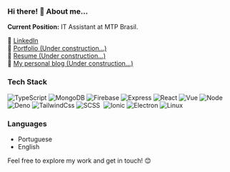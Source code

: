 ### Hi there! 👋 About me...

<b>Current Position:</b> IT Assistant at MTP Brasil.

🔗 [LinkedIn](https://www.linkedin.com/in/nevesco/)<br>
📁 [Portfolio (Under construction...)](COLOQUE_AQUI_O_SEU_LINK_DO_PORTFOLIO)<br>
📄 [Resume (Under construction...)](COLOQUE_AQUI_O_SEU_LINK_DO_CURRICULO)<br>
📝 [My personal blog (Under construction...)](COLOQUE_AQUI_O_SEU_LINK_DO_BLOG)<br>

### Tech Stack

![TypeScript](https://img.shields.io/badge/-TypeScript-05122A?style=flat&logo=typescript)
![MongoDB](https://img.shields.io/badge/-MongoDB-05122A?style=flat&logo=mongodb)
![Firebase](https://img.shields.io/badge/-Firebase-05122A?style=flat&logo=firebase)
![Express](https://img.shields.io/badge/-ExpressJS-05122A?style=flat&logo=express)
![React](https://img.shields.io/badge/-React-05122A?style=flat&logo=react)
![Vue](https://img.shields.io/badge/-Vue-05122A?style=flat&logo=vuedotjs)
![Node](https://img.shields.io/badge/-Node-05122A?style=flat&logo=node)
![Deno](https://img.shields.io/badge/-Deno-05122A?style=flat&logo=deno)
![TailwindCss](https://img.shields.io/badge/-TailwindCss-05122A?style=flat&logo=tailwindcss)
![SCSS](https://img.shields.io/badge/-SASS-05122A?style=flat&logo=sass)&nbsp;
![Ionic](https://img.shields.io/badge/-Ionic-05122A?style=flat&logo=ionic)
![Electron](https://img.shields.io/badge/-Electron-05122A?style=flat&logo=electron)
![Linux](https://img.shields.io/badge/-Linux-05122A?style=flat&logo=linux)

### Languages

- Portuguese<br>
- English

Feel free to explore my work and get in touch! 😊
